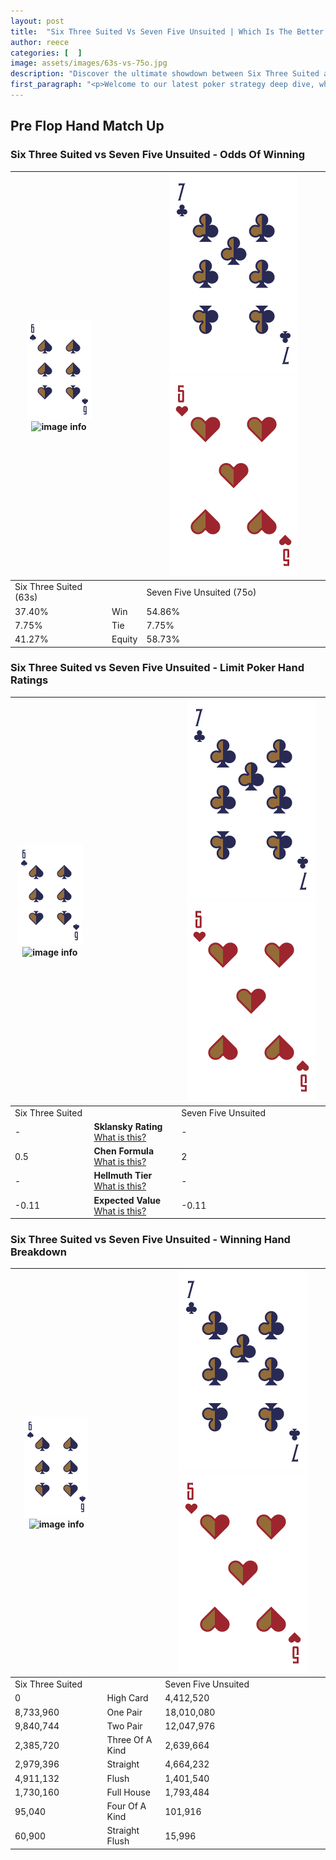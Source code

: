 ```yaml
---
layout: post
title:  "Six Three Suited Vs Seven Five Unsuited | Which Is The Better Hand In Poker? A Complete Guide"
author: reece
categories: [  ]
image: assets/images/63s-vs-75o.jpg
description: "Discover the ultimate showdown between Six Three Suited and Seven Five Unsuited in poker! Uncover the odds, strategies, and scenarios where one hand triumphs over the other. Get ready to up your poker game with this thrilling analysis."
first_paragraph: "<p>Welcome to our latest poker strategy deep dive, where we're pitting two distinct hands against each other in a high-stakes showdown: Six Three Suited vs Seven Five Unsuited.</p><p>In the dynamic world of poker, every decision counts, and knowing which hand holds the upper hand is key to your success at the table.</p><p>In this article, we'll dissect these two hands, explore the scenarios where one dominates the other, and equip you with the knowledge to make strategic choices that can tip the odds in your favor.</p><p>Get ready to unravel the intriguing dynamics of these poker hands and elevate your game to new heights.</p>"
---
```




[comment]: # (sp0)

## Pre Flop Hand Match Up

<div class="table hand-ratings" markdown="1"> 



### Six Three Suited vs Seven Five Unsuited - Odds Of Winning


    
| ![image info](assets/images/hand1/6.png) ![image info](assets/images/hand1/3s.png) |  | ![image info](assets/images/hand2/7.png) ![image info](assets/images/hand2/5o.png) |
| -------- | -------- | -------- |
| Six Three Suited (63s) |  | Seven Five Unsuited (75o) |
| 37.40% | Win | 54.86% |
| 7.75% | Tie | 7.75% |
| 41.27% | Equity | 58.73% |




[comment]: # (sp1)



### Six Three Suited vs Seven Five Unsuited - Limit Poker Hand Ratings


    
| ![image info](assets/images/hand1/6.png) ![image info](assets/images/hand1/3s.png) |  | ![image info](assets/images/hand2/7.png) ![image info](assets/images/hand2/5o.png) |
| -------- | -------- | -------- |
| Six Three Suited |  | Seven Five Unsuited |
| - | **Sklansky Rating** [What is this?](/sklansky-rating-explained) | - |
| 0.5 | **Chen Formula** [What is this?](/chen-formula-explained) | 2 |
| - | **Hellmuth Tier** [What is this?](/Hellmuth-tier-explained) | - |
| -0.11 | **Expected Value** [What is this?](/expected-value-explained) | -0.11 |




[comment]: # (sp2)



### Six Three Suited vs Seven Five Unsuited - Winning Hand Breakdown


    
| ![image info](assets/images/hand1/6.png) ![image info](assets/images/hand1/3s.png) |  | ![image info](assets/images/hand2/7.png) ![image info](assets/images/hand2/5o.png) |
| -------- | -------- | -------- |
| Six Three Suited |  | Seven Five Unsuited |
| 0 | High Card | 4,412,520 |
| 8,733,960 | One Pair | 18,010,080 |
| 9,840,744 | Two Pair | 12,047,976 |
| 2,385,720 | Three Of A Kind | 2,639,664 |
| 2,979,396 | Straight | 4,664,232 |
| 4,911,132 | Flush | 1,401,540 |
| 1,730,160 | Full House | 1,793,484 |
| 95,040 | Four Of A Kind | 101,916 |
| 60,900 | Straight Flush | 15,996 |




[comment]: # (sp3)



</div>

[comment]: # (sp4)



[comment]: # (sp5)


